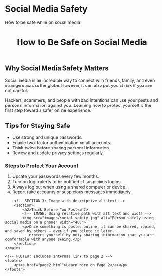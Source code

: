 # Social Media Safety
How to be safe while on social media
<!DOCTYPE html>
<html lang="en">
    <meta charset="UTF-8">
    <meta name="viewport" content="width=device-width, initial-scale=1.0">
    <title>How to Be Safe on Social Media</title>
</head>
<body>
    <!-- HEADER: Contains the main title of the page -->
    <header>
        <h1>How to Be Safe on Social Media<h1>
    </header>
    <!-- MAIN: Holds all primary content for the home page -->
    <main>
        <!-- SECTION 1: Introduction to why safety is important -->
        <section>
          <h2>Why Social Media Safety Matters</h2>
            <p>Social media is an incredible way to connect with friends, family, and even strangers across the globe. 
               However, it can also put you at risk if you are not careful.</p>
            <p>Hackers, scammers, and people with bad intentions can use your posts and personal information against you.
               Learning how to protect yourself is the first step toward a safer online experience.</p>
        </section>
         <!-- SECTION 2: Tips for safe social media use -->
        <section>
            <h2>Tips for Staying Safe</h2>
            <!-- UNORDERED LIST: Best practices for safety -->
            <ul>
                <li>Use strong and unique passwords.</li>
                <li>Enable two-factor authentication on all accounts.</li>
                <li>Think twice before sharing personal information.</li>
                <li>Review and update privacy settings regularly.</li>
            </ul>
        <!-- ORDERED LIST: Step-by-step actions for account security -->
            <h3>Steps to Protect Your Account</h3>
            <ol>
                <li>Update your passwords every few months.</li>
                <li>Turn on login alerts to be notified of suspicious logins.</li>
                <li>Always log out when using a shared computer or device.</li>
                <li>Report fake accounts or suspicious messages immediately.</li>
            </ol>
        </section>

        <!-- SECTION 3: Image with descriptive alt text -->
        <section>
            <h2>Think Before You Post</h2>
            <!-- IMAGE: Using relative path with alt text and width -->
            <img src="images/social-safety.jpg" alt="Person safely using social media on a phone" width="400">
            <p>Once something is posted online, it can be shared, copied, and saved by others — even if you delete it later. 
               Protect yourself by only sharing information that you are comfortable with anyone seeing.</p>
        </section>
    </main>

    <!-- FOOTER: Includes internal link to page 2 -->
    <footer>
        <p><a href="page2.html">Learn More on Page 2</a></p>
    </footer>
</body>
</html>
        
